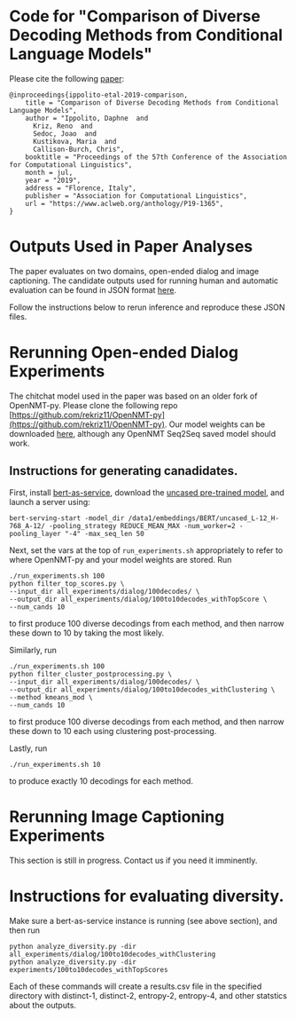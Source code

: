 # Code for "Comparison of Diverse Decoding Methods from Conditional Language Models"

Please cite the following [paper](https://arxiv.org/pdf/1904.02767.pdf):
```
@inproceedings{ippolito-etal-2019-comparison,
    title = "Comparison of Diverse Decoding Methods from Conditional Language Models",
    author = "Ippolito, Daphne  and
      Kriz, Reno  and
      Sedoc, Joao  and
      Kustikova, Maria  and
      Callison-Burch, Chris",
    booktitle = "Proceedings of the 57th Conference of the Association for Computational Linguistics",
    month = jul,
    year = "2019",
    address = "Florence, Italy",
    publisher = "Association for Computational Linguistics",
    url = "https://www.aclweb.org/anthology/P19-1365",
}
```

# Outputs Used in Paper Analyses
The paper evaluates on two domains, open-ended dialog and image captioning. The candidate outputs used for running human and automatic evaluation can be found in JSON format [here](https://github.com/rekriz11/DeDiv/tree/master/all_experiments).

Follow the instructions below to rerun inference and reproduce these JSON files.

# Rerunning Open-ended Dialog Experiments
The chitchat model used in the paper was based on an older fork of OpenNMT-py. Please clone the following repo [https://github.com/rekriz11/OpenNMT-py](https://github.com/rekriz11/OpenNMT-py). Our model weights can be downloaded [here](https://www.seas.upenn.edu/~rekriz/opensutitles_model.pt), although any OpenNMT Seq2Seq saved model should work. 

## Instructions for generating canadidates.

First, install [bert-as-service](https://github.com/hanxiao/bert-as-service), download the [uncased pre-trained model](https://storage.googleapis.com/bert_models/2018_11_23/multi_cased_L-12_H-768_A-12.zip), and launch a server using:
```
bert-serving-start -model_dir /data1/embeddings/BERT/uncased_L-12_H-768_A-12/ -pooling_strategy REDUCE_MEAN_MAX -num_worker=2 -pooling_layer "-4" -max_seq_len 50
```

Next, set the vars at the top of `run_experiments.sh` appropriately to refer to where OpenNMT-py and your model weights are stored.
Run 
```
./run_experiments.sh 100
python filter_top_scores.py \
--input_dir all_experiments/dialog/100decodes/ \
--output_dir all_experiments/dialog/100to10decodes_withTopScore \
--num_cands 10
```
to first produce 100 diverse decodings from each method, and then narrow these down to 10 by taking the most likely.

Similarly, run
```
./run_experiments.sh 100
python filter_cluster_postprocessing.py \
--input_dir all_experiments/dialog/100decodes/ \
--output_dir all_experiments/dialog/100to10decodes_withClustering \
--method kmeans_mod \
--num_cands 10
```
to first produce 100 diverse decodings from each method, and then narrow these down to 10 each using clustering post-processing.

Lastly, run
```
./run_experiments.sh 10
```
to produce exactly 10 decodings for each method.

# Rerunning Image Captioning Experiments
This section is still in progress. Contact us if you need it imminently. 

# Instructions for evaluating diversity.
Make sure a bert-as-service instance is running (see above section), and then run 
```
python analyze_diversity.py -dir all_experiments/dialog/100to10decodes_withClustering
python analyze_diversity.py -dir experiments/100to10decodes_withTopScores
```
Each of these commands will create a results.csv file in the specified directory with distinct-1, distinct-2, entropy-2, entropy-4, and other statstics about the outputs.
